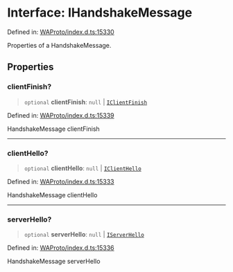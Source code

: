 # Interface: IHandshakeMessage

Defined in: [WAProto/index.d.ts:15330](https://github.com/Fokusdotid/bail/blob/a1b2bb6d3d63874a4f497e70ebd6347b2869da8e/WAProto/index.d.ts#L15330)

Properties of a HandshakeMessage.

## Properties

### clientFinish?

> `optional` **clientFinish**: `null` \| [`IClientFinish`](../namespaces/HandshakeMessage/interfaces/IClientFinish.md)

Defined in: [WAProto/index.d.ts:15339](https://github.com/Fokusdotid/bail/blob/a1b2bb6d3d63874a4f497e70ebd6347b2869da8e/WAProto/index.d.ts#L15339)

HandshakeMessage clientFinish

***

### clientHello?

> `optional` **clientHello**: `null` \| [`IClientHello`](../namespaces/HandshakeMessage/interfaces/IClientHello.md)

Defined in: [WAProto/index.d.ts:15333](https://github.com/Fokusdotid/bail/blob/a1b2bb6d3d63874a4f497e70ebd6347b2869da8e/WAProto/index.d.ts#L15333)

HandshakeMessage clientHello

***

### serverHello?

> `optional` **serverHello**: `null` \| [`IServerHello`](../namespaces/HandshakeMessage/interfaces/IServerHello.md)

Defined in: [WAProto/index.d.ts:15336](https://github.com/Fokusdotid/bail/blob/a1b2bb6d3d63874a4f497e70ebd6347b2869da8e/WAProto/index.d.ts#L15336)

HandshakeMessage serverHello

